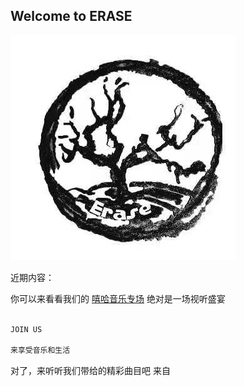 ## Welcome to ERASE

<img src="eraselogo.jpg">

近期内容：

你可以来看看我们的 [嘻哈音乐专场](https://mp.weixin.qq.com/s/UBlBFh8MkVT1pRS-ke0yKg) 
绝对是一场视听盛宴


```markdown

JOIN US

来享受音乐和生活

```

对了，来听听我们带给的精彩曲目吧
来自
